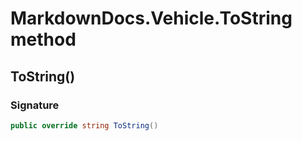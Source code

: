 # MarkdownDocs.Vehicle.ToString method
## ToString()
### Signature
```csharp
public override string ToString()
```
